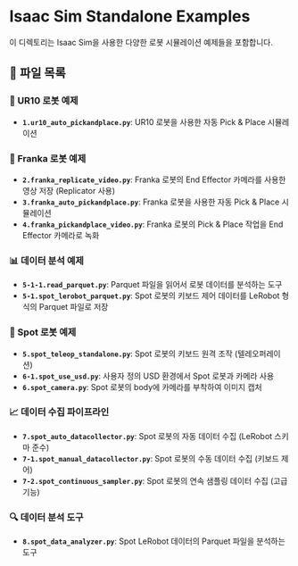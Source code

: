 # Isaac Sim Standalone Examples

이 디렉토리는 Isaac Sim을 사용한 다양한 로봇 시뮬레이션 예제들을 포함합니다.

## 📁 파일 목록

### 🤖 UR10 로봇 예제
- **`1.ur10_auto_pickandplace.py`**: UR10 로봇을 사용한 자동 Pick & Place 시뮬레이션

### 🤖 Franka 로봇 예제
- **`2.franka_replicate_video.py`**: Franka 로봇의 End Effector 카메라를 사용한 영상 저장 (Replicator 사용)
- **`3.franka_auto_pickandplace.py`**: Franka 로봇을 사용한 자동 Pick & Place 시뮬레이션
- **`4.franka_pickandplace_video.py`**: Franka 로봇의 Pick & Place 작업을 End Effector 카메라로 녹화

### 📊 데이터 분석 예제
- **`5-1-1.read_parquet.py`**: Parquet 파일을 읽어서 로봇 데이터를 분석하는 도구
- **`5-1.spot_lerobot_parquet.py`**: Spot 로봇의 키보드 제어 데이터를 LeRobot 형식의 Parquet 파일로 저장

### 🦿 Spot 로봇 예제
- **`5.spot_teleop_standalone.py`**: Spot 로봇의 키보드 원격 조작 (텔레오퍼레이션)
- **`6-1.spot_use_usd.py`**: 사용자 정의 USD 환경에서 Spot 로봇과 카메라 사용
- **`6.spot_camera.py`**: Spot 로봇의 body에 카메라를 부착하여 이미지 캡처

### 📈 데이터 수집 파이프라인
- **`7.spot_auto_datacollector.py`**: Spot 로봇의 자동 데이터 수집 (LeRobot 스키마 준수)
- **`7-1.spot_manual_datacollector.py`**: Spot 로봇의 수동 데이터 수집 (키보드 제어)
- **`7-2.spot_continuous_sampler.py`**: Spot 로봇의 연속 샘플링 데이터 수집 (고급 기능)

### 🔍 데이터 분석 도구
- **`8.spot_data_analyzer.py`**: Spot LeRobot 데이터의 Parquet 파일을 분석하는 도구
